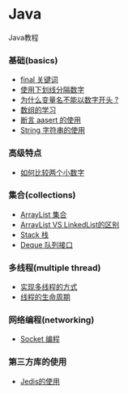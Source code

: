# Java
Java教程

### 基础(basics)
* [final 关键词](basics/final.md)
* [使用下划线分隔数字](basics/underscores-in-numeric-literals.md)
* [为什么变量名不能以数字开头 ?](basics/why-cant-variable-names-start-with-numbers.md)
* [数组的学习](basics/Array.md)
* [断言 aasert 的使用](basics/assertion.md)
* [String 字符串的使用](basics/string.md)

### 高级特点
* [如何比较两个小数字](advanced/compare-two-double-variables.md)

### 集合(collections)
* [ArrayList 集合](collections/arraylist.md)
* [ArrayList VS LinkedList的区别]()
* [Stack 栈](collections/stack.md)
* [Deque 队列接口](collections/queue.md)

### 多线程(multiple thread)
* [实现多线程的方式](multithread/implementing-thread.md)
* [线程的生命周期](multithread/thread_lifecycle.md)

### 网络编程(networking)
* [Socket 编程](networking/socket.md)

### 第三方库的使用
* [Jedis的使用](third/jedis.md)
